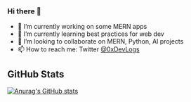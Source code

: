 ### Hi there 👋

<!--
**bug-author/bug-author** is a ✨ _special_ ✨ repository because its `README.md` (this file) appears on your GitHub profile.
-->
- 🔭 I’m currently working on some MERN apps
- 🌱 I’m currently learning best practices for web dev
- 👯 I’m looking to collaborate on MERN, Python, AI projects
- 📫 How to reach me: Twitter [@0xDevLogs](https://twitter.com/devlog_a)
<!-- - 🤔 I’m looking for help with ... -->
<!-- - 💬 Ask me about ... -->
<!-- - 😄 Pronouns: ... -->
<!-- - ⚡ Fun fact: ... -->

## GitHub Stats
[![Anurag's GitHub stats](https://github-readme-stats.vercel.app/api?username=bug-author&show_icons=true&theme=transparent)](https://github.com/anuraghazra/github-readme-stats)


